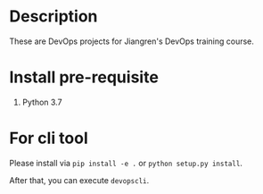 # Description

These are DevOps projects for Jiangren's DevOps training course.

# Install pre-requisite

1. Python 3.7

# For cli tool

Please install via `pip install -e .` or `python setup.py install`.

After that, you can execute `devopscli`.
